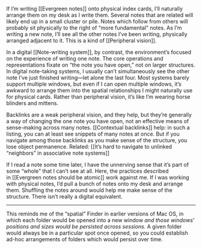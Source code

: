 If I’m writing [[Evergreen notes]] onto physical index cards, I’ll naturally arrange them on my desk as I write them. Several notes that are related will likely end up in a small cluster or pile. Notes which follow from others will probably sit physically to the right of “more fundamental” notes. As I’m writing a new note, I’ll see all the other notes I’ve been writing, physically arranged adjacent to it. This is a kind of [[Peripheral vision]].

In a digital [[Note-writing system]], by contrast, the environment’s focused on the experience of writing one note. The core operations and representations fixate on “the note you have open,” not on larger structures. In digital note-taking systems, I usually can’t simultaneously see the other note I’ve just finished writing—let alone the last four. Most systems barely support multiple windows, but even if I can open multiple windows, it’s awkward to arrange them into the spatial relationships I might naturally use for physical cards. Rather than peripheral vision, it’s like I’m wearing horse blinders and mittens.

Backlinks are a weak peripheral vision, and they help, but they’re generally a way of changing the one note you have open, not an effective means of sense-making across many notes. [[Contextual backlinks]] help: in such a listing, you can at least see snippets of many notes at once. But if you navigate among those backlinks as you make sense of the structure, you lose object permanence. Related: [[It’s hard to navigate to unlinked “neighbors” in associative note systems]]

If I read a note some time later, I have the unnerving sense that it’s part of some “whole” that I can’t see at all. Here, the practices described in [[Evergreen notes should be atomic]] work against me. If I was working with physical notes, I’d pull a bunch of notes onto my desk and arrange them. Shuffling the notes around would help me make sense of the structure. There isn’t really a digital equivalent.

---

This reminds me of the “spatial” Finder in earlier versions of Mac OS, in which each folder would be opened into a new window _and those windows’ positions and sizes would be persisted across sessions._ A given folder would always be in a particular spot once opened, so you could establish ad-hoc arrangements of folders which would persist over time.
